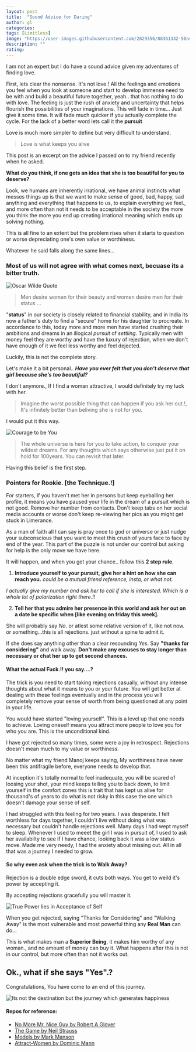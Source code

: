 ```yaml
---
layout: post
title:  "Sound Advice for Daring"
author: gl
categories:
tags: [Limitless]
image: "https://user-images.githubusercontent.com/2829356/88361332-50a4fd80-cd96-11ea-86ae-742061e49150.png"
description: ""
rating: 
---
```


I am not an expert but I do have a sound advice given my adventures of finding love.

First, lets clear the nonsense. It's not love.!
All the feelings and emotions you feel when you look at someone and start to develop immense need to be with and build a beautiful future together, yeah.. that has nothing to do with love.
The feeling is just the rush of anxiety and uncertainty that helps flourish the possibilities of your imaginations.
This will fade in time... Just give it some time. It will fade much quicker if you actually complete the cycle.
For the lack of a better word lets call it the **pursuit**

Love is much more simpler to define but very difficult to understand.
> Love is what keeps you alive

This post is an excerpt on the advice I passed on to my friend recently when he asked.

**What do you think, if one gets an idea that she is too beautiful for you to deserve?**

Look, we humans are inherently irrational, we have animal instincts what messes things up is that we want to make sense of good, bad, happy, sad anything and everything that happens to us, to explain everything we feel., and more often than not it needs to be acceptable in the society the more you think the more you end up creating irrational meaning which ends up solving nothing.

This is all fine to an extent but the problem rises when it starts to question or worse depreciating one's own value or worthiness.

Whatever he said falls along the same lines...

### Most of us will not agree with what comes next, becuase its a bitter truth.

![Oscar Wilde Quote](https://user-images.githubusercontent.com/2829356/88017956-5f947180-cb44-11ea-8026-ba013389cad1.png)

> Men desire women for their beauty and women desire men for their status ...

"**status**" in our society is closely related to financial stability, and in India its now a father's duty to find a "secure" home for his daughter to procreate. In accordance to this, today more and more men have started crushing their ambitions and dreams in an illogical *pursuit* of *settling*. Typically men with money feel they are worthy and have the luxury of rejection, when we don't have enough of it we feel less worthy and feel dejected. 

Luckily, this is not the complete story.


Let's make it a bit personal..
***Have you ever felt that you don't deserve that girl because she's too beautiful?***

I don't anymore., If I find a woman attractive, I would definitely try my luck with her.

> Imagine the worst possible thing that can happen if you ask her out.!, It's infinitely better than beliving she is not for you.

I would put it this way.

![Courage to be You](https://qph.fs.quoracdn.net/main-qimg-87a8c62ef46985b6632ec1a66fee1502)

>The whole universe is here for you to take action, to conquer your wildest dreams. For any thoughts which says otherwise just put it on hold for 100years. You can revisit that later.

Having this belief is the first step.

### Pointers for Rookie. [the Technique.!]
For starters, if you haven't met her in persons but keep eyeballing her profile, it means you have paused your life in the dream of a pursuit which is not good.
Remove her number from contacts. Don't keep tabs on her social media accounts or worse don't keep re-viewing her pics as you might get stuck in Limerance.

As a man of faith all I can say is pray once to god or universe or just nudge your subconscious that you want to meet this crush of yours face to face by end of the year. This part of the puzzle is not under our control but asking for help is the only move we have here.

It will happen, and when you get your chance.. follow this **2 step rule**.

1. **Introduce yourself to your pursuit, give her a hint on how she can reach you.**
*could be a mutual friend reference, insta, or what not.*

*I actually give my number and ask her to call if she is interested. Which is a whole lot of polarization right there.!!*


2. **Tell her that you admire her presence in this world and ask her out on a date be specific when [like evening on friday this week].**

She will probably say *No*. or atlest some relative version of it, like not now. or something...this is all rejections. just without a spine to admit it.

If she does say anything other than a clear resounding *Yes*. Say **"thanks for considering"** and walk away.
**Don't make any excuses to stay longer than necessary or chat her up to get second chances.**

#### What the actual Fuck.!! you say....?
The trick is you need to start taking rejections casually, without any intense thoughts about what it means to you or your future. You will get better at dealing with these feelings eventually and in the process you will completely remove your sense of worth from being questioned at any point in your life.

You would have started "loving yourself". This is a level up that one needs to achieve.
Loving oneself means you attract more people to love you for who you are. This is the unconditional kind.

I have got rejected so many times, some were a joy in retrospect. Rejections doesn't mean much to my value or worthiness.

No matter what my friend Manoj keeps saying, My worthiness have never been this antifragile before, everyone needs to develop that.

At inception it's totally normal to feel inadequate, you will be scared of loosing your shot, your mind keeps telling you to back down, to limit yourself in the comfort zones this is trait that has kept us alive for thousand's of years to do what is not risky in this case the one which doesn't damage your sense of self.

I had struggled with this feeling for two years. I was desperate. I felt worthless for days together, I couldn't live without doing what was necessary but couldn't handle rejections well.
Many days I had wept myself to sleep. Whenever I used to meeet the girl I was in pursuit of, I used to ask her availabilty to see if I have chance, looking back it was a low status move. Made me very needy, I had the anxiety about missing out. All in all that was a journey I needed to grow.


#### So why even ask when the trick is to Walk Away?
Rejection is a double edge sword, it cuts both ways. You get to weild it's power by accepting it.

By accepting rejections gracefully you will master it.

![True Power lies in Acceptance of Self](https://thumbs.gfycat.com/AggressiveFeistyChamois-size_restricted.gif)

When you get rejected, saying "Thanks for Considering" and "Walking Away" is the most vulnerable and most powerful thing any **Real Man** can do...

This is what makes man a **Superior Being**, it makes him worthy of any woman., and no amount of money can buy it. What happens after this is not in our control, but more often than not it works out.

## Ok., what if she says "Yes".?
Congratulations, You have come to an end of this journey.

![Its not the destination but the journey which generates happiness](https://steamcdn-a.akamaihd.net/steam/apps/723750/header.jpg?t=1506661786)

#### Repos for reference:
 * [No More Mr. Nice Guy by Robert A Glover](https://www.amazon.in/No-More-Mr-Nice-Guy/dp/0762415339)
 * [The Game by Neil Strauss](https://www.amazon.in/Game-Neil-Strauss/dp/0062312979)
 * [Models by Mark Manson](https://www.amazon.in/Models-Attract-Women-Through-Honesty/dp/1463750358)
 * [Attract-Women by Dominic Mann](https://www.amazon.in/Attract-Women-Unlock-Effortlessly-Become-ebook/dp/B06XFF1GDC)
 

